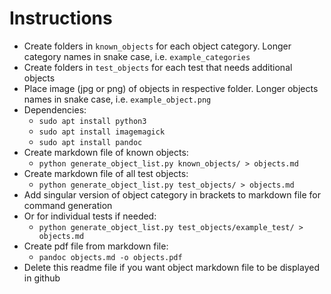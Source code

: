 # Instructions

- Create folders in `known_objects` for each object category. Longer category names in snake case, i.e. `example_categories`
- Create folders in `test_objects` for each test that needs additional objects
- Place image (jpg or png) of objects in respective folder. Longer objects names in snake case, i.e. `example_object.png`
- Dependencies: 
    - `sudo apt install python3`
    - `sudo apt install imagemagick`
    - `sudo apt install pandoc`
- Create markdown file of known objects:
    - `python generate_object_list.py known_objects/ > objects.md`
- Create markdown file of all test objects:
    - `python generate_object_list.py test_objects/ > objects.md`
- Add singular version of object category in brackets to markdown file for command generation
- Or for individual tests if needed:
    - `python generate_object_list.py test_objects/example_test/ > objects.md`
- Create pdf file from markdown file:
    - `pandoc objects.md -o objects.pdf`
- Delete this readme file if you want object markdown file to be displayed in github
